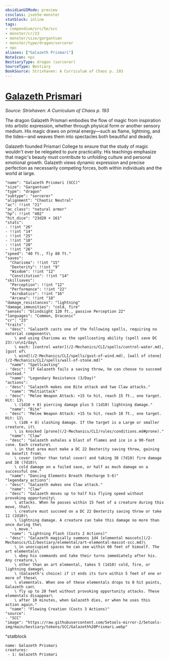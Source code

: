 ```yaml
---
obsidianUIMode: preview
cssclass: json5e-monster
statblock: inline
tags:
- compendium/src/5e/scc
- monster/cr/23
- monster/size/gargantuan
- monster/type/dragon/sorcerer
- npc
aliases: ["Galazeth Prismari"]
NoteIcon: npc
BestiaryType: dragon (sorcerer)
SourceType: Bestiary
BookSource: Strixhaven: A Curriculum of Chaos p. 193
---
```

# [Galazeth Prismari](2-Mechanics/CLI/bestiary/npc/galazeth-prismari-scc.md)
*Source: Strixhaven: A Curriculum of Chaos p. 193*  

The dragon Galazeth Prismari embodies the flow of magic from inspiration into artistic expression, whether through physical form or another sensory medium. His magic draws on primal energy—such as flame, lightning, and the tides—and weaves them into spectacles both beautiful and deadly.

Galazeth founded Prismari College to ensure that the study of magic wouldn't ever be relegated to pure practicality. His teachings emphasize that magic's beauty must contribute to unfolding culture and personal emotional growth. Galazeth views dynamic expression and precise perfection as necessarily competing forces, both within individuals and the world at large.

```statblock
"name": "Galazeth Prismari (SCC)"
"size": "Gargantuan"
"type": "dragon"
"subtype": "sorcerer"
"alignment": "Chaotic Neutral"
"ac": !!int "21"
"ac_class": "natural armor"
"hp": !!int "402"
"hit_dice": "23d20 + 161"
"stats":
- !!int "26"
- !!int "14"
- !!int "25"
- !!int "18"
- !!int "20"
- !!int "26"
"speed": "40 ft., fly 80 ft."
"saves":
  "Charisma": !!int "15"
  "Dexterity": !!int "9"
  "Wisdom": !!int "12"
  "Constitution": !!int "14"
"skillsaves":
  "Perception": !!int "12"
  "Performance": !!int "22"
  "Acrobatics": !!int "16"
  "Arcana": !!int "18"
"damage_resistances": "lightning"
"damage_immunities": "cold, fire"
"senses": "blindsight 120 ft., passive Perception 22"
"languages": "Common, Draconic"
"cr": "23"
"traits":
- "desc": "Galazeth casts one of the following spells, requiring no material components\
    \ and using Charisma as the spellcasting ability (spell save DC 23):\n\n1/day\
    \ each: [control water](/2-Mechanics/CLI/spells/control-water.md), [gust of\
    \ wind](/2-Mechanics/CLI/spells/gust-of-wind.md), [wall of stone](/2-Mechanics/CLI/spells/wall-of-stone.md)"
  "name": "Spellcasting"
- "desc": "If Galazeth fails a saving throw, he can choose to succeed instead."
  "name": "Legendary Resistance (3/Day)"
"actions":
- "desc": "Galazeth makes one Bite attack and two Claw attacks."
  "name": "Multiattack"
- "desc": "Melee Weapon Attack: +15 to hit, reach 15 ft., one target. Hit: 13\
    \ (1d10 + 8) piercing damage plus 5 (1d10) lightning damage."
  "name": "Bite"
- "desc": "Melee Weapon Attack: +15 to hit, reach 10 ft., one target. Hit: 11\
    \ (1d6 + 8) slashing damage. If the target is a Large or smaller creature, it\
    \ is knocked [prone](/2-Mechanics/CLI/rules/conditions.md#prone)."
  "name": "Claw"
- "desc": "Galazeth exhales a blast of flames and ice in a 90-foot cone. Each creature\
    \ in that area must make a DC 22 Dexterity saving throw, gaining no benefit from\
    \ cover (other than total cover) and taking 38 (7d10) fire damage and 38 (7d10)\
    \ cold damage on a failed save, or half as much damage on a successful one."
  "name": "Dancing Elements Breath (Recharge 5-6)"
"legendary_actions":
- "desc": "Galazeth makes one Claw attack."
  "name": "Claw"
- "desc": "Galazeth moves up to half his flying speed without provoking opportunity\
    \ attacks. When he passes within 15 feet of a creature during this move, that\
    \ creature must succeed on a DC 22 Dexterity saving throw or take 11 (2d10)\
    \ lightning damage. A creature can take this damage no more than once during the\
    \ move."
  "name": "Lightning Flash (Costs 2 Actions)"
- "desc": "Galazeth magically summons 1d4 [elemental mascots](/2-Mechanics/CLI/bestiary/elemental/art-elemental-mascot-scc.md)\
    \ in unoccupied spaces he can see within 60 feet of himself. The art elementals\
    \ obey his commands and take their turns immediately after his. Any creature,\
    \ other than an art elemental, takes 5 (1d10) cold, fire, or lightning damage\
    \ (Galazeth's choice) if it ends its turn within 5 feet of one or more of these\
    \ elementals. When one of these elementals drops to 0 hit points, Galazeth can\
    \ fly up to 20 feet without provoking opportunity attacks. These elementals disappear\
    \ after 10 minutes, when Galazeth dies, or when he uses this action again."
  "name": "Flowing Creation (Costs 3 Actions)"
"source":
- "SCC"
"image": "https://raw.githubusercontent.com/5etools-mirror-2/5etools-img/main/bestiary/tokens/SCC/Galazeth%20Prismari.webp"
```
^statblock

```encounter-table
name: Galazeth Prismari
creatures:
 - 1: Galazeth Prismari
```